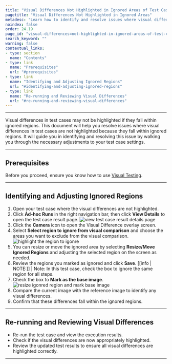 ```yaml
---
title: "Visual Differences Not Highlighted in Ignored Areas of Test Case"
pagetitle: "Visual Differences Not Highlighted in Ignored Areas"
metadesc: "Learn how to identify and resolve issues where visual differences are not highlighted in ignored regions of test cases. Ensure accurate visual testing results."
noindex: false
order: 24.19
page_id: "visual-differences=not-highlighted-in-ignored-areas-of-test-case"
search_keyword: ""
warning: false
contextual_links:
- type: section
  name: "Contents"
- type: link
  name: "Prerequisites"
  url: "#prerequisites"
- type: link
  name: "Identifying and Adjusting Ignored Regions"
  url: "#identifying-and-adjusting-ignored-regions"
- type: link
  name: "Re-running and Reviewing Visual Differences"
  url: "#re-running-and-reviewing-visual-differences"
---
```


---

Visual differences in test cases may not be highlighted if they fall within ignored regions. This document will help you resolve issues where visual differences in test cases are not highlighted because they fall within ignored regions. It will guide you in identifying and resolving this issue by walking you through the necessary adjustments to your test case settings.

---

## **Prerequisites**

Before you proceed, ensure you know how to use [Visual Testing](https://testsigma.com/docs/visual-testing/configure-test-steps/).

---

## **Identifying and Adjusting Ignored Regions**

1. Open your test case where the visual differences are not highlighted.
2. Click **Ad-hoc Runs** in the right navigation bar, then click **View Details** to open the test case result page. ![view test case result details page](https://s3.amazonaws.com/static-docs.testsigma.com/new_images/projects/applications/view_details_test_case_result.png)
3. Click the **Camera** icon to open the Visual Difference overlay screen.
4. Select **Select region to ignore from visual comparison** and choose the areas you want to exclude from the visual comparison. ![highlight the region to igonre](https://s3.amazonaws.com/static-docs.testsigma.com/new_images/projects/applications/select_ignore_region_from_visual_comparison.gif)
5. You can resize or move the ignored area by selecting **Resize/Move Ignored Regions** and adjusting the selected region on the screen as needed.
6. Review the regions you marked as ignored and click **Save**. 
[[info | NOTE:]]
| Note: In this test case, check the box to ignore the same region for all steps.
7. Check the box to **Mark as the base image**. ![resize igonred region and mark base image](https://s3.amazonaws.com/static-docs.testsigma.com/new_images/projects/applications/resize_igonre_region_mark_baseimage.gif)
8. Compare the current image with the reference image to identify any visual differences.
9. Confirm that these differences fall within the ignored regions.

---

## **Re-running and Reviewing Visual Differences**

- Re-run the test case and view the execution results.
- Check if the visual differences are now appropriately highlighted.
- Review the updated test results to ensure all visual differences are highlighted correctly.

---
